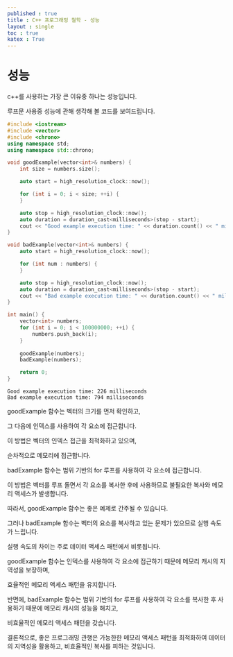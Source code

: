 ```yaml
---
published : true 
title : C++ 프로그래밍 철학 - 성능  
layout : single 
toc : true 
katex : True 
---
```

# 성능

c++를 사용하는 가장 큰 이유중 하나는 성능입니다.

루프문 사용중 성능에 관해 생각해 볼 코드를 보여드립니다.

```cpp
#include <iostream>
#include <vector>
#include <chrono>
using namespace std;
using namespace std::chrono;

void goodExample(vector<int>& numbers) {
    int size = numbers.size();

    auto start = high_resolution_clock::now();

    for (int i = 0; i < size; ++i) {
    }

    auto stop = high_resolution_clock::now();
    auto duration = duration_cast<milliseconds>(stop - start);
    cout << "Good example execution time: " << duration.count() << " milliseconds" << endl;
}

void badExample(vector<int>& numbers) {
    auto start = high_resolution_clock::now();

    for (int num : numbers) {
    }

    auto stop = high_resolution_clock::now();
    auto duration = duration_cast<milliseconds>(stop - start);
    cout << "Bad example execution time: " << duration.count() << " milliseconds" << endl;
}

int main() {
    vector<int> numbers;
    for (int i = 0; i < 100000000; ++i) {
        numbers.push_back(i);
    }
    
    goodExample(numbers);
    badExample(numbers);

    return 0;
}
```

```
Good example execution time: 226 milliseconds
Bad example execution time: 794 milliseconds
```


goodExample 함수는 벡터의 크기를 먼저 확인하고, 

그 다음에 인덱스를 사용하여 각 요소에 접근합니다. 

이 방법은 벡터의 인덱스 접근을 최적화하고 있으며, 

순차적으로 메모리에 접근합니다.


badExample 함수는 범위 기반의 for 루프를 사용하여 각 요소에 접근합니다. 

이 방법은 벡터를 루프 돌면서 각 요소를 복사한 후에 사용하므로 불필요한 복사와 메모리 액세스가 발생합니다.

따라서, goodExample 함수는 좋은 예제로 간주될 수 있습니다. 

그러나 badExample 함수는 벡터의 요소를 복사하고 있는 문제가 있으므로 실행 속도가 느립니다.

실행 속도의 차이는 주로 데이터 액세스 패턴에서 비롯됩니다. 

goodExample 함수는 인덱스를 사용하여 각 요소에 접근하기 때문에 메모리 캐시의 지역성을 보장하며, 

효율적인 메모리 액세스 패턴을 유지합니다. 

반면에, badExample 함수는 범위 기반의 for 루프를 사용하여 각 요소를 복사한 후 사용하기 때문에 메모리 캐시의 성능을 해치고, 

비효율적인 메모리 액세스 패턴을 갖습니다.

결론적으로, 좋은 프로그래밍 관행은 가능한한 메모리 액세스 패턴을 최적화하여 데이터의 지역성을 활용하고, 비효율적인 복사를 피하는 것입니다.



